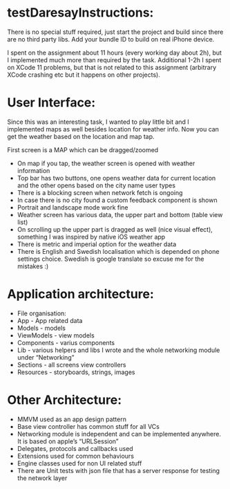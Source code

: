 # testDaresayInstructions:
There is no special stuff required, just start the project and build since there are no third party libs. Add your bundle ID to build on real iPhone device. 

I spent on the assignment about 11 hours (every working day about 2h), but I implemented much more than required by the task. Additional 1-2h I spent on XCode 11 problems, but that is not related to this assignment (arbitrary XCode crashing etc but it happens on other projects).

# User Interface:
Since this was an interesting task, I wanted to play little bit and I implemented maps as well besides location for weather info. Now you can get the weather based on the location and map tap.

First screen is a MAP which can be dragged/zoomed
- On map if you tap, the weather screen is opened with weather information
- Top bar has two buttons, one opens weather data for current location and the other opens based on the city name user types
- There is a blocking screen when network fetch is ongoing
- In case there is no city found a custom feedback component is shown 
- Portrait and landscape mode work fine
- Weather screen has various data, the upper part and bottom (table view list)
- On scrolling up the upper part is dragged as well (nice visual effect), something I was inspired by native iOS weather app
- There is metric and imperial option for the weather data
- There is English and Swedish localisation which is depended on phone settings choice. Swedish is google translate so excuse me for the mistakes :)

# Application architecture:
- File organisation:
- App - App related data
- Models - models
- ViewModels - view models 
- Components - varius components 
- Lib - various helpers and libs I wrote and the whole networking module under “Networking”
- Sections - all screens view controllers
- Resources - storyboards, strings, images

# Other Architecture:
- MMVM used as an app design pattern
- Base view controller has common stuff for all VCs 
- Networking module is independent and can be implemented anywhere. It is based on apple’s “URLSession”
- Delegates, protocols and callbacks used
- Extensions used for common behaviours
- Engine classes used for non UI related stuff
- There are Unit tests with json file that has a server response for testing the network layer